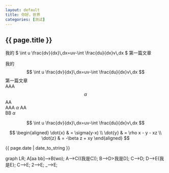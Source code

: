 ```yaml
---
layout: default
title: 你好，世界
categories: [测试]
---
```

<h2>{{ page.title }}</h2>
<p>我的 $ \int u \frac{dv}{dx}\,dx=uv-\int \frac{du}{dx}v\,dx $ 第一篇文章</p>

我的$$ \int u \frac{dv}{dx}\,dx=uv-\int \frac{du}{dx}v\,dx $$第一篇文章  
AAA $$\alpha$$ AA  
AAA $\alpha$ AA  
BB $\alpha$  


$$ \int u \frac{dv}{dx}\,dx=uv-\int \frac{du}{dx}v\,dx $$

$$
\begin{aligned}
\dot{x} & = \sigma(y-x) \\
\dot{y} & = \rho x - y - xz \\
\dot{z} & = -\beta z + xy
\end{aligned}
$$
    <p>{{ page.date | date_to_string }}</p>
    <script src="/static/mermaid.min.js"></script>
    <script>mermaid.initialize({startOnLoad:true});</script>
    <div class="mermaid">
    graph LR;
    A[aa bb]-->B(wo);
    A-->C((我是C));
    B-->D>我是D];
    C-->D;
    D-->E{我是E};
    C-->E;
    2-->E;
    _-->E;
    </div>



